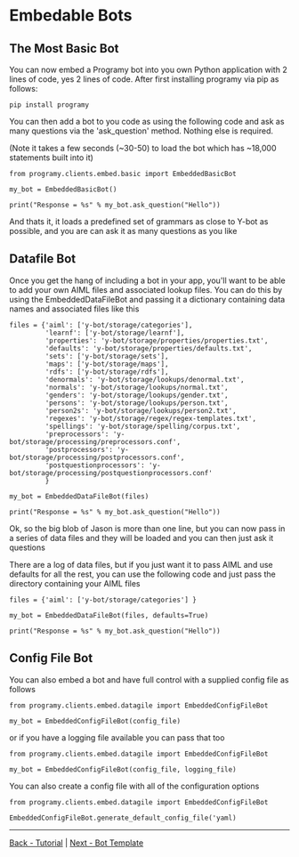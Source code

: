# Embedable Bots

## The Most Basic Bot
You can now embed a Programy bot into you own Python application with  2 lines of code, yes 2 lines of code. 
After first installing programy via pip as follows:
```
pip install programy
```
You can then add a bot to you code as using the following code and ask as many questions via the 'ask_question' method. 
Nothing else is required.

(Note it takes a few seconds (~30-50) to load the bot which has ~18,000 statements built into it)
```
from programy.clients.embed.basic import EmbeddedBasicBot

my_bot = EmbeddedBasicBot()

print("Response = %s" % my_bot.ask_question("Hello"))
```
And thats it, it loads a predefined set of grammars as close to Y-bot as possible, 
and you are can ask it as many questions as you like

## Datafile Bot
Once you get the hang of including a bot in your app, you'll want to be able to add your own AIML files and associated 
lookup files. You can do this by using the EmbeddedDataFileBot and passing it a dictionary containing data names and
associated files like this

```
files = {'aiml': ['y-bot/storage/categories'],
         'learnf': ['y-bot/storage/learnf'],
         'properties': 'y-bot/storage/properties/properties.txt',
         'defaults': 'y-bot/storage/properties/defaults.txt',
         'sets': ['y-bot/storage/sets'],
         'maps': ['y-bot/storage/maps'],
         'rdfs': ['y-bot/storage/rdfs'],
         'denormals': 'y-bot/storage/lookups/denormal.txt',
         'normals': 'y-bot/storage/lookups/normal.txt',
         'genders': 'y-bot/storage/lookups/gender.txt',
         'persons': 'y-bot/storage/lookups/person.txt',
         'person2s': 'y-bot/storage/lookups/person2.txt',
         'regexes': 'y-bot/storage/regex/regex-templates.txt',
         'spellings': 'y-bot/storage/spelling/corpus.txt',
         'preprocessors': 'y-bot/storage/processing/preprocessors.conf',
         'postprocessors': 'y-bot/storage/processing/postprocessors.conf',
         'postquestionprocessors': 'y-bot/storage/processing/postquestionprocessors.conf'
         }

my_bot = EmbeddedDataFileBot(files)

print("Response = %s" % my_bot.ask_question("Hello"))
```
Ok, so the big blob of Jason is more than one line, but you can now pass in a series of data files and they will be loaded and you can then just ask it questions

There are a log of data files, but if you just want it to pass AIML and use defaults for all the rest, you can 
use the following code and just pass the directory containing your AIML files
```
files = {'aiml': ['y-bot/storage/categories'] }

my_bot = EmbeddedDataFileBot(files, defaults=True)

print("Response = %s" % my_bot.ask_question("Hello"))
```

## Config File Bot
You can also embed a bot and have full control with a supplied config file as follows

```
from programy.clients.embed.datagile import EmbeddedConfigFileBot

my_bot = EmbeddedConfigFileBot(config_file)
```
or if you have a logging file available you can pass that too
```
from programy.clients.embed.datagile import EmbeddedConfigFileBot

my_bot = EmbeddedConfigFileBot(config_file, logging_file)
```
You can also create a config file with all of the configuration options 
```
from programy.clients.embed.datagile import EmbeddedConfigFileBot

EmbeddedConfigFileBot.generate_default_config_file('yaml)
```

***
[Back - Tutorial](./AIML-Tutorial) | [Next - Bot Template](./Tutorial-Bot-Template)